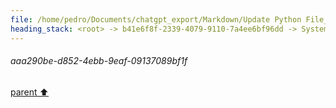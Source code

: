 ```yaml
---
file: /home/pedro/Documents/chatgpt_export/Markdown/Update Python File_ Added Function.md
heading_stack: <root> -> b41e6f8f-2339-4079-9110-7a4ee6bf96dd -> System -> 601db45b-5a88-469b-a7d7-e84a0a0ecd8b -> System -> aaa290be-d852-4ebb-9eaf-09137089bf1f
---
```

###### aaa290be-d852-4ebb-9eaf-09137089bf1f
[parent ⬆️](#601db45b-5a88-469b-a7d7-e84a0a0ecd8b)
